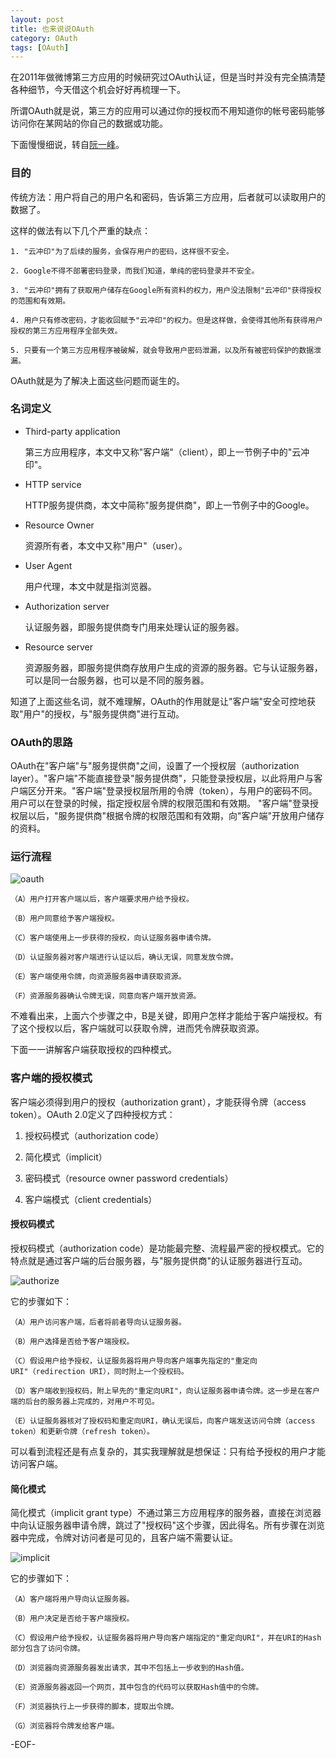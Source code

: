 ```yaml
---
layout: post
title: 也来说说OAuth
category: OAuth
tags: [OAuth]
---
```


在2011年做微博第三方应用的时候研究过OAuth认证，但是当时并没有完全搞清楚各种细节，今天借这个机会好好再梳理一下。

所谓OAuth就是说，第三方的应用可以通过你的授权而不用知道你的帐号密码能够访问你在某网站的你自己的数据或功能。

下面慢慢细说，转自[阮一峰](http://www.ruanyifeng.com/blog/2014/05/oauth_2_0.html)。

### 目的

传统方法：用户将自己的用户名和密码，告诉第三方应用，后者就可以读取用户的数据了。

这样的做法有以下几个严重的缺点：

    1. "云冲印"为了后续的服务，会保存用户的密码，这样很不安全。
    
    2. Google不得不部署密码登录，而我们知道，单纯的密码登录并不安全。
    
    3. "云冲印"拥有了获取用户储存在Google所有资料的权力，用户没法限制"云冲印"获得授权的范围和有效期。
    
    4. 用户只有修改密码，才能收回赋予"云冲印"的权力。但是这样做，会使得其他所有获得用户授权的第三方应用程序全部失效。
    
    5. 只要有一个第三方应用程序被破解，就会导致用户密码泄漏，以及所有被密码保护的数据泄漏。

OAuth就是为了解决上面这些问题而诞生的。

### 名词定义

+ Third-party application

    第三方应用程序，本文中又称"客户端"（client），即上一节例子中的"云冲印"。

+ HTTP service

    HTTP服务提供商，本文中简称"服务提供商"，即上一节例子中的Google。

+ Resource Owner

    资源所有者，本文中又称"用户"（user）。
    
+ User Agent

    用户代理，本文中就是指浏览器。
    
+ Authorization server

    认证服务器，即服务提供商专门用来处理认证的服务器。

+ Resource server

    资源服务器，即服务提供商存放用户生成的资源的服务器。它与认证服务器，可以是同一台服务器，也可以是不同的服务器。

知道了上面这些名词，就不难理解，OAuth的作用就是让"客户端"安全可控地获取"用户"的授权，与"服务提供商"进行互动。

### OAuth的思路

OAuth在"客户端"与"服务提供商"之间，设置了一个授权层（authorization layer）。"客户端"不能直接登录"服务提供商"，只能登录授权层，以此将用户与客户端区分开来。"客户端"登录授权层所用的令牌（token），与用户的密码不同。用户可以在登录的时候，指定授权层令牌的权限范围和有效期。
"客户端"登录授权层以后，"服务提供商"根据令牌的权限范围和有效期，向"客户端"开放用户储存的资料。

### 运行流程

![oauth](http://image.beekka.com/blog/2014/bg2014051203.png "oauth")

    （A）用户打开客户端以后，客户端要求用户给予授权。
    
    （B）用户同意给予客户端授权。
    
    （C）客户端使用上一步获得的授权，向认证服务器申请令牌。
    
    （D）认证服务器对客户端进行认证以后，确认无误，同意发放令牌。
    
    （E）客户端使用令牌，向资源服务器申请获取资源。
    
    （F）资源服务器确认令牌无误，同意向客户端开放资源。

不难看出来，上面六个步骤之中，B是关键，即用户怎样才能给于客户端授权。有了这个授权以后，客户端就可以获取令牌，进而凭令牌获取资源。

下面一一讲解客户端获取授权的四种模式。

### 客户端的授权模式

客户端必须得到用户的授权（authorization grant），才能获得令牌（access token）。OAuth 2.0定义了四种授权方式：

1. 授权码模式（authorization code）

2. 简化模式（implicit）

3. 密码模式（resource owner password credentials）

4. 客户端模式（client credentials）

#### 授权码模式

授权码模式（authorization code）是功能最完整、流程最严密的授权模式。它的特点就是通过客户端的后台服务器，与"服务提供商"的认证服务器进行互动。

![authorize](http://image.beekka.com/blog/2014/bg2014051204.png "authorize")

它的步骤如下：

    （A）用户访问客户端，后者将前者导向认证服务器。
    
    （B）用户选择是否给予客户端授权。
    
    （C）假设用户给予授权，认证服务器将用户导向客户端事先指定的"重定向URI"（redirection URI），同时附上一个授权码。
    
    （D）客户端收到授权码，附上早先的"重定向URI"，向认证服务器申请令牌。这一步是在客户端的后台的服务器上完成的，对用户不可见。
    
    （E）认证服务器核对了授权码和重定向URI，确认无误后，向客户端发送访问令牌（access token）和更新令牌（refresh token）。

可以看到流程还是有点复杂的，其实我理解就是想保证：只有给予授权的用户才能访问客户端。

#### 简化模式

简化模式（implicit grant type）不通过第三方应用程序的服务器，直接在浏览器中向认证服务器申请令牌，跳过了"授权码"这个步骤，因此得名。所有步骤在浏览器中完成，令牌对访问者是可见的，且客户端不需要认证。

![implicit](http://image.beekka.com/blog/2014/bg2014051205.png "implicit")

它的步骤如下：

    （A）客户端将用户导向认证服务器。
    
    （B）用户决定是否给于客户端授权。
    
    （C）假设用户给予授权，认证服务器将用户导向客户端指定的"重定向URI"，并在URI的Hash部分包含了访问令牌。
    
    （D）浏览器向资源服务器发出请求，其中不包括上一步收到的Hash值。
    
    （E）资源服务器返回一个网页，其中包含的代码可以获取Hash值中的令牌。
    
    （F）浏览器执行上一步获得的脚本，提取出令牌。
    
    （G）浏览器将令牌发给客户端。

-EOF-
